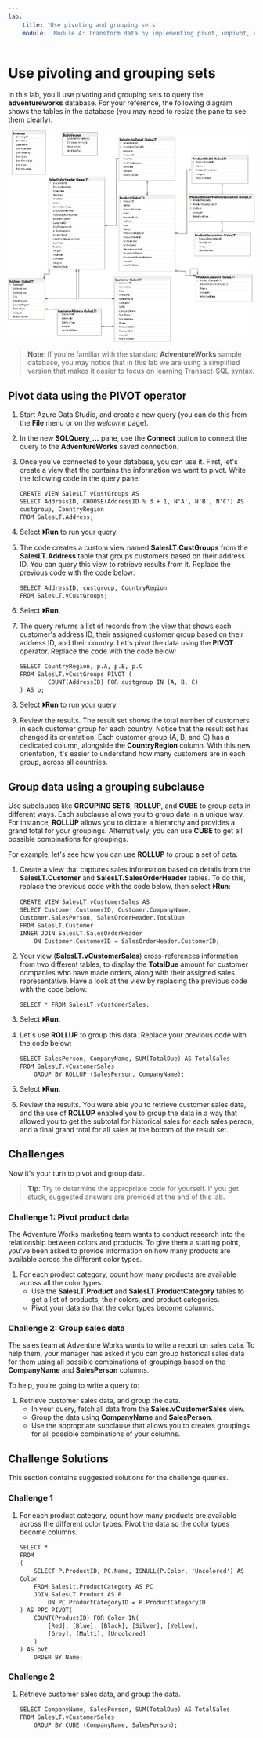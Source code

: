```yaml
---
lab:
    title: 'Use pivoting and grouping sets'
    module: 'Module 4: Transform data by implementing pivot, unpivot, rollup, and cube'
---
```


# Use pivoting and grouping sets

In this lab, you'll use pivoting and grouping sets to query the **adventureworks** database. For your reference, the following diagram shows the tables in the database (you may need to resize the pane to see them clearly).

![An entity relationship diagram of the adventureworks database](./images/adventureworks-erd.png)

> **Note**: If you're familiar with the standard **AdventureWorks** sample database, you may notice that in this lab we are using a simplified version that makes it easier to focus on learning Transact-SQL syntax.

## Pivot data using the PIVOT operator

1. Start Azure Data Studio, and create a new query (you can do this from the **File** menu or on the *welcome* page).

1. In the new **SQLQuery_...** pane, use the **Connect** button to connect the query to the **AdventureWorks** saved connection.

1. Once you've connected to your database, you can use it. First, let's create a view that the contains the information we want to pivot. Write the following code in the query pane:

    ```
    CREATE VIEW SalesLT.vCustGroups AS
    SELECT AddressID, CHOOSE(AddressID % 3 + 1, N'A', N'B', N'C') AS custgroup, CountryRegion
    FROM SalesLT.Address;
    ```

1. Select **&#x23f5;Run** to run your query.

1. The code creates a custom view named **SalesLT.CustGroups** from the **SalesLT.Address** table that groups customers based on their address ID. You can query this view to retrieve results from it. Replace the previous code with the code below:

    ```
    SELECT AddressID, custgroup, CountryRegion
    FROM SalesLT.vCustGroups;
    ```

1. Select **&#x23f5;Run**.

1. The query returns a list of records from the view that shows each customer's address ID, their assigned customer group based on their address ID, and their country. Let's pivot the data using the **PIVOT** operator. Replace the code with the code below:

    ```
    SELECT CountryRegion, p.A, p.B, p.C
    FROM SalesLT.vCustGroups PIVOT (
            COUNT(AddressID) FOR custgroup IN (A, B, C)
    ) AS p;
    ```

1. Select **&#x23f5;Run** to run your query.

1. Review the results. The result set shows the total number of customers in each customer group for each country. Notice that the result set has changed its orientation.  Each customer group (A, B, and C) has a dedicated column, alongside the **CountryRegion** column. With this new orientation, it's easier to understand how many customers are in each group, across all countries.

## Group data using a grouping subclause

Use subclauses like **GROUPING SETS**, **ROLLUP**, and **CUBE** to group data in different ways. Each subclause allows you to group data in a unique way. For instance, **ROLLUP** allows you to dictate a hierarchy and provides a grand total for your groupings. Alternatively, you can use **CUBE** to get all possible combinations for groupings.

For example, let's see how you can use **ROLLUP** to group a set of data.

1. Create a view that captures sales information based on details from the **SalesLT.Customer** and **SalesLT.SalesOrderHeader** tables. To do this, replace the previous code with the code below, then select **&#x23f5;Run**:

    ```
    CREATE VIEW SalesLT.vCustomerSales AS 
    SELECT Customer.CustomerID, Customer.CompanyName, Customer.SalesPerson, SalesOrderHeader.TotalDue 
    FROM SalesLT.Customer 
    INNER JOIN SalesLT.SalesOrderHeader 
        ON Customer.CustomerID = SalesOrderHeader.CustomerID;
    ```

1. Your view (**SalesLT.vCustomerSales**) cross-references information from two different tables, to display the **TotalDue** amount for customer companies who have made orders, along with their assigned sales representative. Have a look at the view by replacing the previous code with the code below:

    ```
    SELECT * FROM SalesLT.vCustomerSales;
    ```

1. Select **&#x23f5;Run**.

1. Let's use **ROLLUP** to group this data. Replace your previous code with the code below:

    ```
    SELECT SalesPerson, CompanyName, SUM(TotalDue) AS TotalSales
    FROM SalesLT.vCustomerSales
        GROUP BY ROLLUP (SalesPerson, CompanyName);
    ```

1. Select **&#x23f5;Run**.

1. Review the results. You were able you to retrieve customer sales data, and the use of **ROLLUP** enabled you to group the data in a way that allowed you to get the subtotal for historical sales for each sales person, and a final grand total for all sales at the bottom of the result set.

## Challenges

Now it's your turn to pivot and group data.

> **Tip**: Try to determine the appropriate code for yourself. If you get stuck, suggested answers are provided at the end of this lab.

### Challenge 1: Pivot product data

The Adventure Works marketing team wants to conduct research into the relationship between colors and products.
To give them a starting point, you've been asked to provide information on how many products are available across the different color types.

1. For each product category, count how many products are available across all the color types.
   - Use the **SalesLT.Product** and **SalesLT.ProductCategory** tables to get a list of products, their colors, and product categories.
   - Pivot your data so that the color types become columns.

### Challenge 2: Group sales data

The sales team at Adventure Works wants to write a report on sales data. To help them, your manager has asked if you can group historical sales data for them using all possible combinations of groupings based on the **CompanyName** and **SalesPerson** columns.

To help, you're going to write a query to:

1. Retrieve customer sales data, and group the data.
   - In your query, fetch all data from the **Sales.vCustomerSales** view.
   - Group the data using **CompanyName** and **SalesPerson**.
   - Use the appropriate subclause that allows you to creates groupings for all possible combinations of your columns.

## Challenge Solutions

This section contains suggested solutions for the challenge queries.

### Challenge 1

1. For each product category, count how many products are available across the different color types. Pivot the data so the color types become columns.

    ```
    SELECT * 
    FROM 
    (
        SELECT P.ProductID, PC.Name, ISNULL(P.Color, 'Uncolored') AS Color 
        FROM Saleslt.ProductCategory AS PC 
        JOIN SalesLT.Product AS P 
            ON PC.ProductCategoryID = P.ProductCategoryID
    ) AS PPC PIVOT(
        COUNT(ProductID) FOR Color IN(
            [Red], [Blue], [Black], [Silver], [Yellow], 
            [Grey], [Multi], [Uncolored]
        )
    ) AS pvt 
        ORDER BY Name;
    ```

### Challenge 2

1. Retrieve customer sales data, and group the data.

    ```
    SELECT CompanyName, SalesPerson, SUM(TotalDue) AS TotalSales
    FROM SalesLT.vCustomerSales
        GROUP BY CUBE (CompanyName, SalesPerson);
    ```
